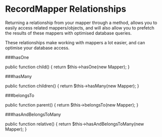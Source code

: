 RecordMapper Relationships
==

Returning a relationship from your mapper through a method, allows you to easily access related mappers/objects,
and will also allow you to prefetch the results of these mappers with optimised database queries.

These relationships make working with mappers a lot easier, and can optimise your database access.

###hasOne


  public function child()
  {
    return $this->hasOne(new Mapper);
  }

###hasMany

  public function children()
  {
    return $this->hasMany(new Mapper);
  }

###belongsTo

  public function parent()
  {
    return $this->belongsTo(new Mapper);
  }

###hasAndBelongsToMany



  public function relative()
  {
    return $this->hasAndBelongsToMany(new Mapper);
  }